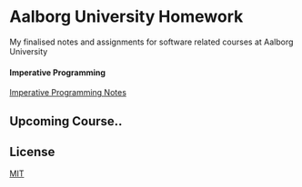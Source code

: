 # Aalborg University Homework

My finalised notes and assignments for software related courses at Aalborg University

#### Imperative Programming
[Imperative Programming Notes](https://github.com/emil0212/Aalborg-University-Homework/tree/main/Imperative-Programming)

## Upcoming Course..

## License
[MIT](https://choosealicense.com/licenses/mit/)
